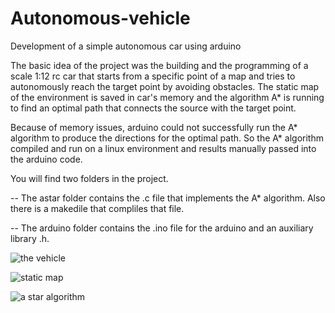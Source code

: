 # Autonomous-vehicle
Development of a simple autonomous car using arduino

The basic idea of the project was the building and the programming of a scale 1:12 rc car that starts from a specific point of a map and tries to autonomously reach the target point by avoiding obstacles. The static map of the environment is saved in car's memory and the algorithm A* is running to find an optimal path that connects the source with the target point.

Because of memory issues, arduino could not successfully run the A* algorithm to produce the directions for the optimal path. So the A* algorithm compiled and run on a linux environment and results manually passed into the arduino code.

You will find two folders in the project. 

  -- The astar folder contains the .c file that implements the A* algorithm. Also there is a makedile that compliles that file.
  
  -- The arduino folder contains the .ino file for the arduino and an auxiliary library .h.


![the vehicle](https://cloud.githubusercontent.com/assets/13044530/11782519/23517878-a27a-11e5-8563-4e7fd03df50d.jpg)


![static map](https://cloud.githubusercontent.com/assets/13044530/11782372/54a452e8-a279-11e5-95c9-70c8036d0616.png)


![a star algorithm](https://cloud.githubusercontent.com/assets/13044530/11782376/5b4ef9b8-a279-11e5-80e6-fadc69fb64eb.png)
